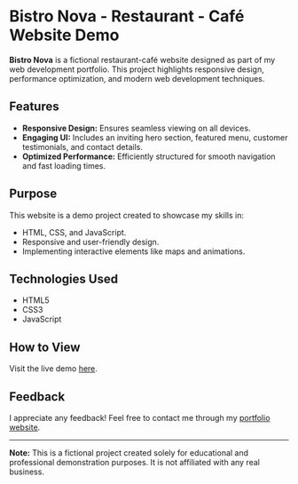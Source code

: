 # Bistro Nova  -  Restaurant - Café Website Demo  

**Bistro Nova** is a fictional restaurant-café website designed as part of my web development portfolio. This project highlights responsive design, performance optimization, and modern web development techniques.  

## Features  
- **Responsive Design:** Ensures seamless viewing on all devices.  
- **Engaging UI:** Includes an inviting hero section, featured menu, customer testimonials, and contact details.  
- **Optimized Performance:** Efficiently structured for smooth navigation and fast loading times.  

## Purpose  
This website is a demo project created to showcase my skills in:  
- HTML, CSS, and JavaScript.  
- Responsive and user-friendly design.  
- Implementing interactive elements like maps and animations.  

## Technologies Used  
- HTML5  
- CSS3  
- JavaScript  

## How to View  
Visit the live demo [here](https://ch-devx.github.io/bistro-nova-demo).  

## Feedback  
I appreciate any feedback! Feel free to contact me through my [portfolio website](https://ch-devx.github.io/portfolio-webpage/).  

---  

**Note:** This is a fictional project created solely for educational and professional demonstration purposes. It is not affiliated with any real business.  
